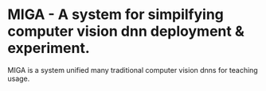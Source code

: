 # MIGA -  A system for simpilfying computer vision dnn deployment & experiment.
MIGA is a system unified many traditional computer vision dnns for teaching usage.